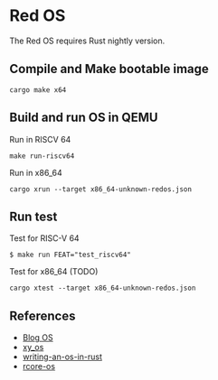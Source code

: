 # Red OS

The Red OS requires Rust nightly version.

## Compile and Make bootable image
```shell script
cargo make x64
```

## Build and run OS in QEMU
Run in RISCV 64
```shell
make run-riscv64
```

Run in x86_64
```shell script
cargo xrun --target x86_64-unknown-redos.json
```

## Run test
Test for RISC-V 64
```shell
$ make run FEAT="test_riscv64"
```

Test for x86_64 (TODO)

```shell script
cargo xtest --target x86_64-unknown-redos.json
```

## References
- [Blog OS](https://github.com/phil-opp/blog_os)
- [xy_os](https://github.com/LearningOS/rcore_step_by_step)
- [writing-an-os-in-rust](https://github.com/rustcc/writing-an-os-in-rust)
- [rcore-os](https://rcore-os.github.io/rCore-Tutorial-deploy/)
